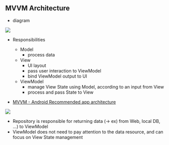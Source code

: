 ## MVVM Architecture

- diagram
<img src="https://user-images.githubusercontent.com/8536870/115537612-f2ca2580-a2d5-11eb-937a-98ea74da920f.png">

- Responsibilities

  - Model
    - process data
  - View
    - UI layout
    - pass user interaction to ViewModel
    - bind ViewModel output to UI
  - ViewModel
    - manage View State using Model, according to an input from View
    - process and pass State to View


- [MVVM - Android Recommended app architecture](https://developer.android.com/jetpack/guide#recommended-app-arch)

<img src="https://user-images.githubusercontent.com/8536870/115537744-18572f00-a2d6-11eb-8d24-1e4f22d2701b.png">

- Repository is responsible for returning data (-> ex) from Web, local DB, ...) to ViewModel
- ViewModel does not need to pay attention to the data resource, and can focus on View State management
